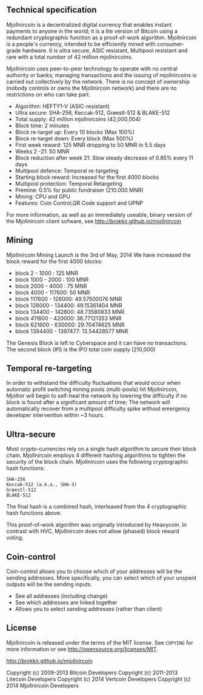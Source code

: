 Technical specification
-----------------------
Mjollnircoin is a decentralized digital currency that enables instant payments to anyone in the world; it is a lite version of Bitcoin using a redundant cryptographic function as a proof-of-work algorithm. Mjollnircoin is a people's currency, intended to be efficiently mined with consumer-grade hardware. It is ultra secure, ASIC resistant, Multipool resistant and rare with a total number of 42 million mjollnircoins.

Mjollnircoin uses peer-to-peer technology to operate with no central authority or banks; managing transactions and the issuing of mjollnircoins is carried out collectively by the network. There is no concept of ownership (nobody controls or owns the Mjollnircoin network) and there are no restrictions on who can take part. 

- Algorithm: HEFTY1-V (ASIC-resistant)
- Ultra secure: SHA-256, Keccak-512, Grøestl-512 & BLAKE-512
- Total supply: 42 million mjollnircoins (42,000,004)
- Block time: 2 minutes
- Block re-target up: Every 10 blocks (Max 100%)
- Block re-target down: Every block (Max 500%)
- First week reward: 125 MNR dropping to 50 MNR in 5.5 days
- Weeks 2 -21: 50 MNR
- Block reduction after week 21: Slow steady decrease of 0.85% every 11 days
- Multipool defence: Temporal re-targeting
- Starting block reward: Increased for the first 4000 blocks
- Multipool protection: Temporal Retargeting
- Premine: 0.5% for public fundraiser (210.000 MNR)
- Mining: CPU and GPU
- Features: Coin Control,QR Code support and UPNP


For more information, as well as an immediately useable, binary version of
the Mjollnircoin client sofware, see http://brokkir.github.io/mjollnircoin

Mining
------

Mjollnircoin Mining Launch is the 3rd of May, 2014
We have increased the block reward for the first 4000 blocks:

- block 2 - 1000 : 125 MNR
- block 1000 - 2000 : 100 MNR
- block 2000 - 4000 : 75 MNR
- block 4000 - 117600: 50 MNR
- block 117600 - 126000: 49.57500076 MNR
- block 126000 - 134400: 49.15361404 MNR
- block 134400 - 142800: 48.73580933 MNR
- block 411600 - 420000: 36.77121353 MNR
- block 621600 - 630000: 29.70474625 MNR
- block 1394400 - 1397477: 13.54428577 MNR

The Genesis Block is left to Cyberspace and it can have no transactions.
The second block (#1) is the IPO total coin supply (210,000)


Temporal re-targeting
---------------------
In order to withstand the difficulty fluctuations that would occur when automatic profit switching mining pools (multi-pools) hit Mjollnircoin, Mjollnir will begin to self-heal the network by lowering the difficulty if no block is found after a significant amount of time; The network will automatically recover from a multipool difficulty spike without emergency developer intervention within ~3 hours.


Ultra-secure
------------
Most crypto-currencies rely on a single hash algorithm to secure their block chain. Mjollnircoin employs 4 different hashing algorithms to tighten the security of the block chain. Mjollnircoin uses the following cryptographic hash functions:

    SHA-256
    Keccak-512 (a.k.a., SHA-3)
    Grøestl-512
    BLAKE-512

The final hash is a combined hash, interleaved from the 4 cryptographic hash functions above.

This proof-of-work algorithm was originally introduced by Heavycoin. In contrast with HVC, Mjollnircoin does not allow (phased) block reward voting.


Coin-control
------------
Coin-control allows you to choose which of your addresses will be the sending addresses. More specifically, you can select which of your unspent outputs will be the sending inputs.

- See all addresses (including change)
- See which addresses are linked together
- Allows you to select sending addresses (rather than client)





License
-------

Mjollnircoin is released under the terms of the MIT license. See `COPYING` for more
information or see http://opensource.org/licenses/MIT.





http://brokkir.github.io/mjollnircoin

Copyright (c) 2009-2013 Bitcoin Developers
Copyright (c) 2011-2013 Litecoin Developers
Copyright (c) 2014 Vertcoin Developers
Copyright (c) 2014 Mjollnircoin Developers


